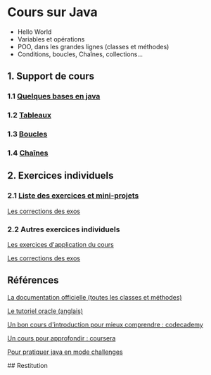 # Cours sur Java

- Hello World
- Variables et opérations
- POO, dans les grandes lignes (classes et méthodes)
- Conditions, boucles, Chaînes, collections...

## 1. Support de cours

### 1.1 [Quelques bases en java](cours.md)
### 1.2 [Tableaux](../2-tableaux/tableaux-java.md)

### 1.3 [Boucles](../2-tableaux/boucles-java.md)
### 1.4 [Chaînes](../2-tableaux/chaines-java.md)

## 2. Exercices individuels

### 2.1 [Liste des exercices et mini-projets](../2-tableaux/exercices.md)

[Les corrections des exos](../2-tableaux/corrections/README.md)

### 2.2 Autres exercices individuels

[Les exercices d'application du cours](exercices.md)

[Les corrections des exos](corrections/README.md)

## Références

[La documentation officielle (toutes les classes et méthodes)](https://docs.oracle.com/javase/8/docs/api/)

[Le tutoriel oracle (anglais)](https://docs.oracle.com/javase/tutorial/java/index.html)

[Un bon cours d'introduction pour mieux comprendre : codecademy](https://www.codecademy.com/learn/learn-java)

[Un cours pour approfondir : coursera](https://www.coursera.org/learn/initiation-programmation-java)

[Pour pratiquer java en mode challenges](https://www.hackerrank.com/domains/java?filters%5Bdifficulty%5D%5B%5D=easy)

## Restitution
